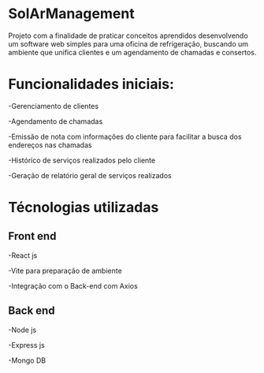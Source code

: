 # SolArManagement
Projeto com a finalidade de praticar conceitos aprendidos desenvolvendo um software web simples para uma oficina de refrigeração, buscando um ambiente que unifica clientes e um agendamento de chamadas e consertos. <br>

# Funcionalidades iniciais:
<p>-Gerenciamento de clientes</p>
<p>-Agendamento de chamadas</p>
<p>-Emissão de nota com informações do cliente para facilitar a busca dos endereços nas chamadas</p>
<p>-Histórico de serviços realizados pelo cliente</p>
<p>-Geração de relatório geral de serviços realizados</p>

# Técnologias utilizadas
<h2>Front end</h2>
<p>-React js</p>
<p>-Vite para preparação de ambiente</p>
<p>-Integração com o Back-end com Axios</p>

<h2>Back end</h2>
<p>-Node js</p>
<p>-Express js</p>
<p>-Mongo DB</p>
